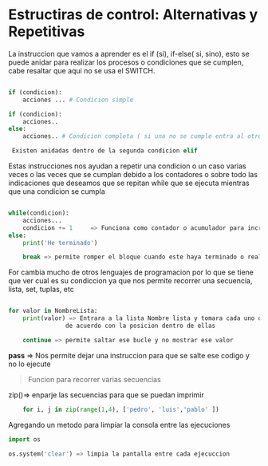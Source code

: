 # Estructiras de control: Alternativas y Repetitivas

La instruccion que vamos a aprender es el if (si), if-else( si, sino), esto se puede anidar para realizar los procesos o condiciones que se cumplen, cabe resaltar que aqui no se usa el SWITCH.

```python

if (condicion):
    acciones ... # Condicion simple

if (condicion):
    acciones..
else:
    acciones.. # Condicion completa ( si una no se cumple entra al otro lado)

 Existen anidadas dentro de la segunda condicion elif
```

Estas instrucciones nos ayudan a repetir una condicion o un caso varias veces o las veces que se cumplan debido a los contadores o sobre todo las indicaciones que deseamos que se repitan while que se ejecuta mientras que una condicion se cumpla

```python

while(condicion):
    acciones...
    condicion += 1     => Funciona como contador o acumulador para incremento de variable
else:
    print('He terminado')

    break => permite romper el bloque cuando este haya terminado o realizado una accion
```

For cambia mucho de otros lenguajes de programacion por lo que se tiene que ver cual es su condiccion ya que nos permite recorrer una secuencia, lista, set, tuplas, etc

```python

for valor in NombreLista:
    print(valor) => Entrara a la lista Nombre lista y tomara cada uno de los elementos 
                de acuerdo con la posicion dentro de ellas 

    continue => permite saltar ese bucle y no mostrar ese valor 
```

**pass** => Nos permite dejar una instruccion para que se salte ese codigo y no lo ejecute

> Funcion para recorrer varias secuencias

zip()=> enparje las secuencias para que se puedan imprimir 

```python
    for i, j in zip(range(1,4), ['pedro', 'luis','pablo' ])
```

Agregando un metodo para limpiar la consola entre las ejecuciones

```python
import os

os.system('clear') => limpia la pantalla entre cada ejecuccion
```